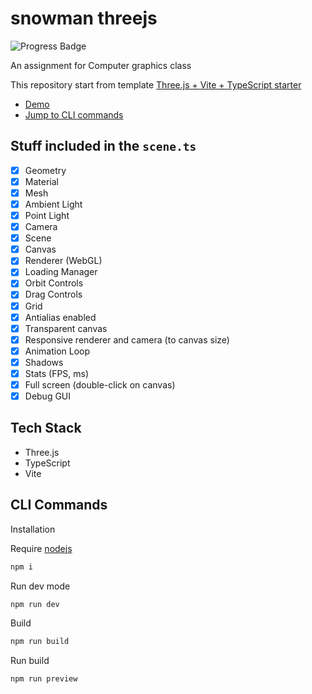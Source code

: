 # snowman threejs
![Progress Badge](https://img.shields.io/badge/progress-WIP-yellow)


An assignment for Computer graphics class

This repository start from template
[Three.js + Vite + TypeScript starter](https://github.com/pachoclo/vite-threejs-ts-template)

- [Demo](https://vite-threejs-ts-template.vercel.app/)
- [Jump to CLI commands](#cli-commands)

## Stuff included in the `scene.ts`

- [x] Geometry
- [x] Material
- [x] Mesh
- [x] Ambient Light
- [x] Point Light
- [x] Camera
- [x] Scene
- [x] Canvas
- [x] Renderer (WebGL)
- [x] Loading Manager
- [x] Orbit Controls
- [x] Drag Controls
- [x] Grid
- [x] Antialias enabled
- [x] Transparent canvas
- [x] Responsive renderer and camera (to canvas size)
- [x] Animation Loop
- [x] Shadows
- [x] Stats (FPS, ms)
- [x] Full screen (double-click on canvas)
- [x] Debug GUI

## Tech Stack

- Three.js
- TypeScript
- Vite

## CLI Commands

Installation

Require [nodejs](https://nodejs.org/en)
```bash
npm i
```

Run dev mode

```bash
npm run dev
```

Build

```bash
npm run build
```

Run build

```bash
npm run preview
```
